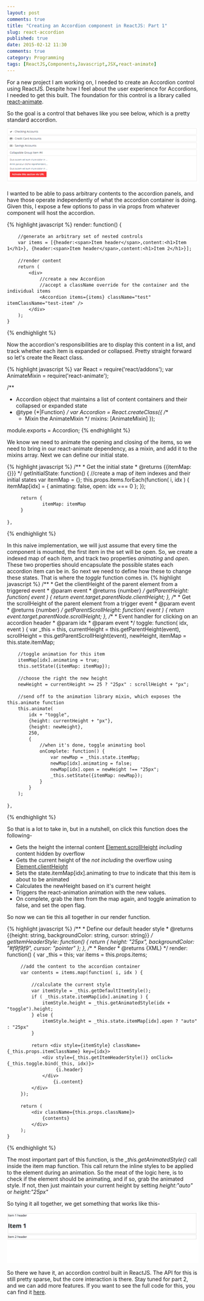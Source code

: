 ```yaml
---
layout: post
comments: true
title: "Creating an Accordion component in ReactJS: Part 1"
slug: react-accordion
published: true
date: 2015-02-12 11:30
comments: true
category: Programming
tags: [ReactJS,Components,Javascript,JSX,react-animate]
---
```


For a new project I am working on, I needed to create an Accordion control using ReactJS. Despite how I feel about the user
experience for Accordions, I needed to get this built. The foundation for this control is a library called
[react-animate](https://github.com/elierotenberg/react-animate).
<!-- more -->

So the goal is a control that behaves like you see below, which is a pretty standard accordion.

![Accordion](/images/accordion.gif)

I wanted to be able to pass arbitrary contents to the accordion panels, and have those operate independently of what
the accordion container is doing. Given this, I expose a few options to pass in via props from whatever component will
host the accordion.


{% highlight javascript %}
render: function() {

        //generate an arbitrary set of nested controls
        var items = [{header:<span>Item header</span>,content:<h1>Item 1</h1>}, {header:<span>Item header</span>,content:<h1>Item 2</h1>}];

        //render content
        return (
            <div>
                //create a new Accordion
                //accept a className override for the container and the individual items
                <Accordion items={items} className="test" itemClassName="test-item" />
            </div>
        );
    }
{% endhighlight %}

Now the accordion's responsibilities are to display this content in a list, and track whether each item is expanded or
collapsed. Pretty straight forward so let's create the React class.

{% highlight javascript %}
var React = require('react/addons');
var AnimateMixin = require('react-animate');

/**
 * Accordion object that maintains a list of content containers and their collapsed or expanded state
 * @type {*|Function}
 */
var Accordion = React.createClass({
    /**
     * Mixin the AnimateMixin
     */
    mixins: [AnimateMixin]
});

module.exports = Accordion;
{% endhighlight %}

We know we need to animate the opening and closing of the items, so we need to bring in our react-animate dependency, as
a mixin, and add it to the mixins array. Next we can define our initial state.

{% highlight javascript %}
    /**
     * Get the initial state
     * @returns {{itemMap: {}}}
     */
    getInitialState: function() {
         //create a map of item indexes and their initial states
         var itemMap = {};
         this.props.items.forEach(function( i, idx ) {
             itemMap[idx] = {
                 animating: false,
                 open: idx === 0
             };
         });

         return {
                 itemMap: itemMap
         }

    },
{% endhighlight %}

In this naive implementation, we will just assume that every time the component is mounted, the first item in the set
will be open. So, we create a indexed map of each item, and track two properties *animating* and *open*. These two
properties should encapsulate the possible states each accordion item can be in. So next we need to define how these to
change these states. That is where the *toggle* function comes in.
{% highlight javascript %}
    /**
     * Get the clientHeight of the parent element from a triggered event
     * @param event
     * @returns {number}
     */
    getParentHeight: function( event ) {
        return event.target.parentNode.clientHeight;
    },
    /**
     * Get the scrollHeight of the parent element from a trigger event
     * @param event
     * @returns {number}
     */
    getParentScrollHeight: function( event ) {
        return event.target.parentNode.scrollHeight;
    },
    /**
     * Event handler for clicking on an accordion header
     * @param idx
     * @param event
     */
    toggle: function( idx, event ) {
        var _this = this, currentHeight = this.getParentHeight(event),
            scrollHeight = this.getParentScrollHeight(event), newHeight,
            itemMap = this.state.itemMap;

        //toggle animation for this item
        itemMap[idx].animating = true;
        this.setState({itemMap: itemMap});

        //choose the right the new height
        newHeight = currentHeight >= 25 ? "25px" : scrollHeight + "px";

        //send off to the animation library mixin, which exposes the this.animate function
        this.animate(
            idx + "toggle",
            {height: currentHeight + "px"},
            {height: newHeight},
            250,
            {
                //when it's done, toggle animating bool
                onComplete: function() {
                    var newMap = _this.state.itemMap;
                    newMap[idx].animating = false;
                    newMap[idx].open = newHeight !== "25px";
                    _this.setState({itemMap: newMap});
                }
            }
        );

    },
{% endhighlight %}

So that is a lot to take in, but in a nutshell, on click this function does the following-

- Gets the height the internal content [Element.scrollHeight](https://developer.mozilla.org/en-US/docs/Web/API/Element.scrollHeight)
*including* content hidden by overflow
- Gets the current height of the *not including* the overflow using [Element.clientHeight](https://developer.mozilla.org/en-US/docs/Web/API/Element.clientHeight)
- Sets the state.itemMap[idx].animating to *true* to indicate that this item is about to be animated
- Calculates the newHeight based on it's current height
- Triggers the react-animation animation with the new values.
- On complete, grab the item from the map again, and toggle animation to false, and set the open flag.

So now we can tie this all together in our render function.

{% highlight javascript %}
  /**
     * Define our default header style
     * @returns {{height: string, backgroundColor: string, cursor: string}}
     */
    getItemHeaderStyle: function() {
        return {
            height: "25px",
            backgroundColor: "#f9f9f9",
            cursor: "pointer"
        };
    },
    /**
     * Render
     * @returns {XML}
     */
    render: function() {
         var _this = this;
         var items = this.props.items;

         //add the content to the accordion container
         var contents = items.map(function( i, idx ) {

             //calculate the current style
             var itemStyle = _this.getDefaultItemStyle();
             if ( _this.state.itemMap[idx].animating ) {
                 itemStyle.height = _this.getAnimatedStyle(idx + "toggle").height;
             } else {
                 itemStyle.height = _this.state.itemMap[idx].open ? "auto" : "25px"
             }

             return <div style={itemStyle} className={_this.props.itemClassName} key={idx}>
                 <div style={_this.getItemHeaderStyle()} onClick={_this.toggle.bind(_this, idx)}>
                      {i.header}
                 </div>
                     {i.content}
             </div>
         });

         return (
             <div className={this.props.className}>
                 {contents}
             </div>
         );
    }
{% endhighlight %}

The most important part of this function, is the *_this.getAnimatedStyle()* call inside the item map function. This call
return the inline styles to be applied to the element during an animation. So the meat of the logic here, is to check if
the element should be animating, and if so, grab the animated style. If not, then just maintain your current height by
setting *height:"auto"* or *height:"25px"*

So tying it all together, we get something that works like this-

![Accordion](/images/reactAccordion.gif)

So there we have it, an accordion control built in ReactJS. The API for this is still pretty sparse, but the core interaction is there.
Stay tuned for part 2, and we can add more features. If you want to see the full code for this, you can find
it [here](https://gist.github.com/bringking/2a2f4469d8c60fe1a347).